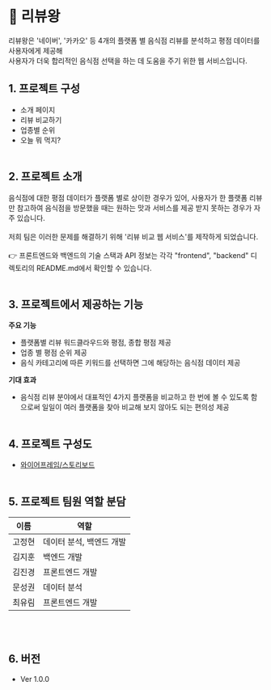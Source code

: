 # :crown: 리뷰왕

리뷰왕은 '네이버', '카카오' 등 4개의 플랫폼 별 음식점 리뷰를 분석하고 평점 데이터를 사용자에게 제공해
<br>
사용자가 더욱 합리적인 음식점 선택을 하는 데 도움을 주기 위한 웹 서비스입니다.

## 1. 프로젝트 구성

- 소개 페이지
- 리뷰 비교하기
- 업종별 순위
- 오늘 뭐 먹지?
  <br>
  <br>

## 2. 프로젝트 소개

음식점에 대한 평점 데이터가 플랫폼 별로 상이한 경우가 있어, 사용자가 한 플랫폼 리뷰만 참고하여 음식점을 방문했을 때는 원하는 맛과 서비스를 제공 받지 못하는 경우가 자주 있습니다.
<br>
<br>
저희 팀은 이러한 문제를 해결하기 위해 '리뷰 비교 웹 서비스'를 제작하게 되었습니다.
<br>
<br>
:point_right: 프론트엔드와 백엔드의 기술 스택과 API 정보는 각각 "frontend", "backend" 디렉토리의 README.md에서 확인할 수 있습니다.
<br>
<br>

## 3. 프로젝트에서 제공하는 기능

**주요 기능**

- 플랫폼별 리뷰 워드클라우드와 평점, 종합 평점 제공
- 업종 별 평점 순위 제공
- 음식 카테고리에 따른 키워드를 선택하면 그에 해당하는 음식점 데이터 제공
  <br>

**기대 효과**

- 음식점 리뷰 분야에서 대표적인 4가지 플랫폼을 비교하고 한 번에 볼 수 있도록 함으로써 일일이 여러 플랫폼을 찾아 비교해 보지 않아도 되는 편의성 제공
  <br>
  <br>

## 4. 프로젝트 구성도

- [와이어프레임/스토리보드](https://whimsical.com/2-TUMs2NZ3NRtUkx2cLyiJPw)
  <br>
  <br>

## 5. 프로젝트 팀원 역할 분담

| 이름   | 역할                     |
| ------ | ------------------------ |
| 고정현 | 데이터 분석, 백엔드 개발 |
| 김지훈 | 백엔드 개발              |
| 김진경 | 프론트엔드 개발          |
| 문성권 | 데이터 분석              |
| 최유림 | 프론트엔드 개발          |

<br>
<br>

## 6. 버전

- Ver 1.0.0
